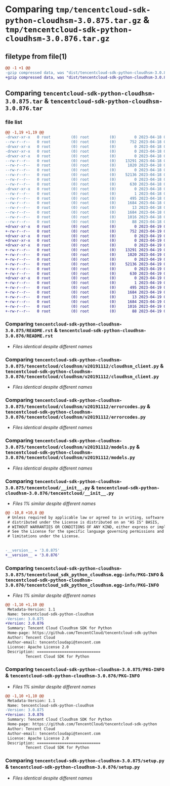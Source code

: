 # Comparing `tmp/tencentcloud-sdk-python-cloudhsm-3.0.875.tar.gz` & `tmp/tencentcloud-sdk-python-cloudhsm-3.0.876.tar.gz`

## filetype from file(1)

```diff
@@ -1 +1 @@
-gzip compressed data, was "dist/tencentcloud-sdk-python-cloudhsm-3.0.875.tar", last modified: Tue Apr 18 00:28:44 2023, max compression
+gzip compressed data, was "dist/tencentcloud-sdk-python-cloudhsm-3.0.876.tar", last modified: Wed Apr 19 00:22:04 2023, max compression
```

## Comparing `tencentcloud-sdk-python-cloudhsm-3.0.875.tar` & `tencentcloud-sdk-python-cloudhsm-3.0.876.tar`

### file list

```diff
@@ -1,19 +1,19 @@
-drwxr-xr-x   0 root         (0) root         (0)        0 2023-04-18 00:28:44.000000 tencentcloud-sdk-python-cloudhsm-3.0.875/
--rw-r--r--   0 root         (0) root         (0)      752 2023-04-18 00:28:44.000000 tencentcloud-sdk-python-cloudhsm-3.0.875/README.rst
-drwxr-xr-x   0 root         (0) root         (0)        0 2023-04-18 00:28:44.000000 tencentcloud-sdk-python-cloudhsm-3.0.875/tencentcloud/
-drwxr-xr-x   0 root         (0) root         (0)        0 2023-04-18 00:28:44.000000 tencentcloud-sdk-python-cloudhsm-3.0.875/tencentcloud/cloudhsm/
-drwxr-xr-x   0 root         (0) root         (0)        0 2023-04-18 00:28:44.000000 tencentcloud-sdk-python-cloudhsm-3.0.875/tencentcloud/cloudhsm/v20191112/
--rw-r--r--   0 root         (0) root         (0)    13291 2023-04-18 00:28:44.000000 tencentcloud-sdk-python-cloudhsm-3.0.875/tencentcloud/cloudhsm/v20191112/cloudhsm_client.py
--rw-r--r--   0 root         (0) root         (0)     1020 2023-04-18 00:28:44.000000 tencentcloud-sdk-python-cloudhsm-3.0.875/tencentcloud/cloudhsm/v20191112/errorcodes.py
--rw-r--r--   0 root         (0) root         (0)        0 2023-04-18 00:28:44.000000 tencentcloud-sdk-python-cloudhsm-3.0.875/tencentcloud/cloudhsm/v20191112/__init__.py
--rw-r--r--   0 root         (0) root         (0)    52136 2023-04-18 00:28:44.000000 tencentcloud-sdk-python-cloudhsm-3.0.875/tencentcloud/cloudhsm/v20191112/models.py
--rw-r--r--   0 root         (0) root         (0)        0 2023-04-18 00:28:44.000000 tencentcloud-sdk-python-cloudhsm-3.0.875/tencentcloud/cloudhsm/__init__.py
--rw-r--r--   0 root         (0) root         (0)      630 2023-04-18 00:28:44.000000 tencentcloud-sdk-python-cloudhsm-3.0.875/tencentcloud/__init__.py
-drwxr-xr-x   0 root         (0) root         (0)        0 2023-04-18 00:28:44.000000 tencentcloud-sdk-python-cloudhsm-3.0.875/tencentcloud_sdk_python_cloudhsm.egg-info/
--rw-r--r--   0 root         (0) root         (0)        1 2023-04-18 00:28:44.000000 tencentcloud-sdk-python-cloudhsm-3.0.875/tencentcloud_sdk_python_cloudhsm.egg-info/dependency_links.txt
--rw-r--r--   0 root         (0) root         (0)      495 2023-04-18 00:28:44.000000 tencentcloud-sdk-python-cloudhsm-3.0.875/tencentcloud_sdk_python_cloudhsm.egg-info/SOURCES.txt
--rw-r--r--   0 root         (0) root         (0)     1684 2023-04-18 00:28:44.000000 tencentcloud-sdk-python-cloudhsm-3.0.875/tencentcloud_sdk_python_cloudhsm.egg-info/PKG-INFO
--rw-r--r--   0 root         (0) root         (0)       13 2023-04-18 00:28:44.000000 tencentcloud-sdk-python-cloudhsm-3.0.875/tencentcloud_sdk_python_cloudhsm.egg-info/top_level.txt
--rw-r--r--   0 root         (0) root         (0)     1684 2023-04-18 00:28:44.000000 tencentcloud-sdk-python-cloudhsm-3.0.875/PKG-INFO
--rw-r--r--   0 root         (0) root         (0)     1016 2023-04-18 00:28:44.000000 tencentcloud-sdk-python-cloudhsm-3.0.875/setup.py
--rw-r--r--   0 root         (0) root         (0)       88 2023-04-18 00:28:44.000000 tencentcloud-sdk-python-cloudhsm-3.0.875/setup.cfg
+drwxr-xr-x   0 root         (0) root         (0)        0 2023-04-19 00:22:04.000000 tencentcloud-sdk-python-cloudhsm-3.0.876/
+-rw-r--r--   0 root         (0) root         (0)      752 2023-04-19 00:22:04.000000 tencentcloud-sdk-python-cloudhsm-3.0.876/README.rst
+drwxr-xr-x   0 root         (0) root         (0)        0 2023-04-19 00:22:04.000000 tencentcloud-sdk-python-cloudhsm-3.0.876/tencentcloud/
+drwxr-xr-x   0 root         (0) root         (0)        0 2023-04-19 00:22:04.000000 tencentcloud-sdk-python-cloudhsm-3.0.876/tencentcloud/cloudhsm/
+drwxr-xr-x   0 root         (0) root         (0)        0 2023-04-19 00:22:04.000000 tencentcloud-sdk-python-cloudhsm-3.0.876/tencentcloud/cloudhsm/v20191112/
+-rw-r--r--   0 root         (0) root         (0)    13291 2023-04-19 00:22:04.000000 tencentcloud-sdk-python-cloudhsm-3.0.876/tencentcloud/cloudhsm/v20191112/cloudhsm_client.py
+-rw-r--r--   0 root         (0) root         (0)     1020 2023-04-19 00:22:04.000000 tencentcloud-sdk-python-cloudhsm-3.0.876/tencentcloud/cloudhsm/v20191112/errorcodes.py
+-rw-r--r--   0 root         (0) root         (0)        0 2023-04-19 00:22:04.000000 tencentcloud-sdk-python-cloudhsm-3.0.876/tencentcloud/cloudhsm/v20191112/__init__.py
+-rw-r--r--   0 root         (0) root         (0)    52136 2023-04-19 00:22:04.000000 tencentcloud-sdk-python-cloudhsm-3.0.876/tencentcloud/cloudhsm/v20191112/models.py
+-rw-r--r--   0 root         (0) root         (0)        0 2023-04-19 00:22:04.000000 tencentcloud-sdk-python-cloudhsm-3.0.876/tencentcloud/cloudhsm/__init__.py
+-rw-r--r--   0 root         (0) root         (0)      630 2023-04-19 00:22:04.000000 tencentcloud-sdk-python-cloudhsm-3.0.876/tencentcloud/__init__.py
+drwxr-xr-x   0 root         (0) root         (0)        0 2023-04-19 00:22:04.000000 tencentcloud-sdk-python-cloudhsm-3.0.876/tencentcloud_sdk_python_cloudhsm.egg-info/
+-rw-r--r--   0 root         (0) root         (0)        1 2023-04-19 00:22:04.000000 tencentcloud-sdk-python-cloudhsm-3.0.876/tencentcloud_sdk_python_cloudhsm.egg-info/dependency_links.txt
+-rw-r--r--   0 root         (0) root         (0)      495 2023-04-19 00:22:04.000000 tencentcloud-sdk-python-cloudhsm-3.0.876/tencentcloud_sdk_python_cloudhsm.egg-info/SOURCES.txt
+-rw-r--r--   0 root         (0) root         (0)     1684 2023-04-19 00:22:04.000000 tencentcloud-sdk-python-cloudhsm-3.0.876/tencentcloud_sdk_python_cloudhsm.egg-info/PKG-INFO
+-rw-r--r--   0 root         (0) root         (0)       13 2023-04-19 00:22:04.000000 tencentcloud-sdk-python-cloudhsm-3.0.876/tencentcloud_sdk_python_cloudhsm.egg-info/top_level.txt
+-rw-r--r--   0 root         (0) root         (0)     1684 2023-04-19 00:22:04.000000 tencentcloud-sdk-python-cloudhsm-3.0.876/PKG-INFO
+-rw-r--r--   0 root         (0) root         (0)     1016 2023-04-19 00:22:04.000000 tencentcloud-sdk-python-cloudhsm-3.0.876/setup.py
+-rw-r--r--   0 root         (0) root         (0)       88 2023-04-19 00:22:04.000000 tencentcloud-sdk-python-cloudhsm-3.0.876/setup.cfg
```

### Comparing `tencentcloud-sdk-python-cloudhsm-3.0.875/README.rst` & `tencentcloud-sdk-python-cloudhsm-3.0.876/README.rst`

 * *Files identical despite different names*

### Comparing `tencentcloud-sdk-python-cloudhsm-3.0.875/tencentcloud/cloudhsm/v20191112/cloudhsm_client.py` & `tencentcloud-sdk-python-cloudhsm-3.0.876/tencentcloud/cloudhsm/v20191112/cloudhsm_client.py`

 * *Files identical despite different names*

### Comparing `tencentcloud-sdk-python-cloudhsm-3.0.875/tencentcloud/cloudhsm/v20191112/errorcodes.py` & `tencentcloud-sdk-python-cloudhsm-3.0.876/tencentcloud/cloudhsm/v20191112/errorcodes.py`

 * *Files identical despite different names*

### Comparing `tencentcloud-sdk-python-cloudhsm-3.0.875/tencentcloud/cloudhsm/v20191112/models.py` & `tencentcloud-sdk-python-cloudhsm-3.0.876/tencentcloud/cloudhsm/v20191112/models.py`

 * *Files identical despite different names*

### Comparing `tencentcloud-sdk-python-cloudhsm-3.0.875/tencentcloud/__init__.py` & `tencentcloud-sdk-python-cloudhsm-3.0.876/tencentcloud/__init__.py`

 * *Files 1% similar despite different names*

```diff
@@ -10,8 +10,8 @@
 # Unless required by applicable law or agreed to in writing, software
 # distributed under the License is distributed on an "AS IS" BASIS,
 # WITHOUT WARRANTIES OR CONDITIONS OF ANY KIND, either express or implied.
 # See the License for the specific language governing permissions and
 # limitations under the License.
 
 
-__version__ = '3.0.875'
+__version__ = '3.0.876'
```

### Comparing `tencentcloud-sdk-python-cloudhsm-3.0.875/tencentcloud_sdk_python_cloudhsm.egg-info/PKG-INFO` & `tencentcloud-sdk-python-cloudhsm-3.0.876/tencentcloud_sdk_python_cloudhsm.egg-info/PKG-INFO`

 * *Files 1% similar despite different names*

```diff
@@ -1,10 +1,10 @@
 Metadata-Version: 1.1
 Name: tencentcloud-sdk-python-cloudhsm
-Version: 3.0.875
+Version: 3.0.876
 Summary: Tencent Cloud Cloudhsm SDK for Python
 Home-page: https://github.com/TencentCloud/tencentcloud-sdk-python
 Author: Tencent Cloud
 Author-email: tencentcloudapi@tencent.com
 License: Apache License 2.0
 Description: ============================
         Tencent Cloud SDK for Python
```

### Comparing `tencentcloud-sdk-python-cloudhsm-3.0.875/PKG-INFO` & `tencentcloud-sdk-python-cloudhsm-3.0.876/PKG-INFO`

 * *Files 1% similar despite different names*

```diff
@@ -1,10 +1,10 @@
 Metadata-Version: 1.1
 Name: tencentcloud-sdk-python-cloudhsm
-Version: 3.0.875
+Version: 3.0.876
 Summary: Tencent Cloud Cloudhsm SDK for Python
 Home-page: https://github.com/TencentCloud/tencentcloud-sdk-python
 Author: Tencent Cloud
 Author-email: tencentcloudapi@tencent.com
 License: Apache License 2.0
 Description: ============================
         Tencent Cloud SDK for Python
```

### Comparing `tencentcloud-sdk-python-cloudhsm-3.0.875/setup.py` & `tencentcloud-sdk-python-cloudhsm-3.0.876/setup.py`

 * *Files identical despite different names*

